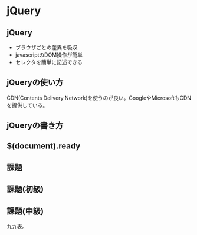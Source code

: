 # jQuery
## jQuery
* ブラウザごとの差異を吸収
* javascriptのDOM操作が簡単
* セレクタを簡単に記述できる

## jQueryの使い方
CDN(Contents Delivery Network)を使うのが良い。GoogleやMicrosoftもCDNを提供している。

## jQueryの書き方

## $(document).ready

## 課題
## 課題(初級)
## 課題(中級)
九九表。

